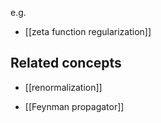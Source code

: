 
e.g.

* [[zeta function regularization]]

## Related concepts

* [[renormalization]]

* [[Feynman propagator]]


